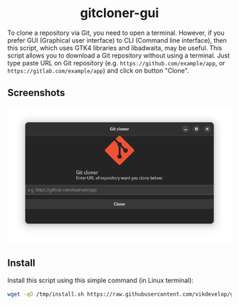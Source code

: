 <h1 align=center>gitcloner-gui</h1>
<!--p align=center>
  <img src="https://img.shields.io/static/v1?label=Number of languages into which the project is translated&message=2&color=blue?style=light&logo=python" />
</p-->

To clone a repository via Git, you need to open a terminal. However, if you prefer GUI (Graphical user interface) to CLI (Command line interface), then this script, which uses GTK4 libraries and libadwaita, may be useful. This script allows you to download a Git repository without using a terminal. Just type paste URL on Git repository (e.g. `https://github.com/example/app`, or `https://gitlab.com/example/app`) and click on button "Clone".
## Screenshots
![Screenshot main](https://github.com/vikdevelop/gitcloner-gui/blob/main/screenshots/Gitcloner-gui_main.png)
## Install
Install this script using this simple command (in Linux terminal):
```bash
wget -qO /tmp/install.sh https://raw.githubusercontent.com/vikdevelop/gitcloner-gui/main/install.sh && sh /tmp/install.sh
```
